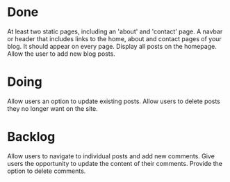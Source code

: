 # Done
At least two static pages, including an 'about' and 'contact' page.
A navbar or header that includes links to the home, about and contact pages of your blog. It should appear on every page.
Display all posts on the homepage.
Allow the user to add new blog posts.

# Doing

Allow users an option to update existing posts.
Allow users to delete posts they no longer want on the site.

# Backlog

Allow users to navigate to individual posts and add new comments.
Give users the opportunity to update the content of their comments.
Provide the option to delete comments.
